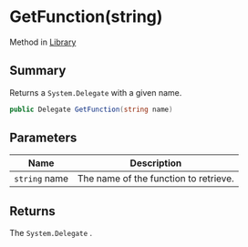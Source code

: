 # GetFunction(string)

Method in [Library](./)

## Summary

Returns a `System.Delegate` with a given name.

```csharp
public Delegate GetFunction(string name)
```

## Parameters

| Name          | Description                           |
| ------------- | ------------------------------------- |
| `string` name | The name of the function to retrieve. |

## Returns

The `System.Delegate` .
